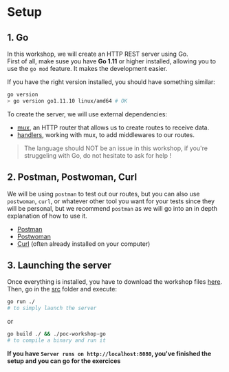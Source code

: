 # Setup

## 1. Go

In this workshop, we will create an HTTP REST server using Go.  
First of all, make suse you have **Go 1.11** or higher installed, allowing you to use the `go mod` feature. It makes the development easier.

If you have the right version installed, you should have something similar:
```sh
go version
> go version go1.11.10 linux/amd64 # OK
```

To create the server, we will use external dependencies:
- [mux](https://www.gorillatoolkit.org/pkg/mux), an HTTP router that allows us to create routes to receive data.
- [handlers](https://www.gorillatoolkit.org/pkg/handlers), working with mux, to add middlewares to our routes.

> The language should NOT be an issue in this workshop, if you're struggeling with Go, do not hesitate to ask for help !

## 2. Postman, Postwoman, Curl

We will be using `postman` to test out our routes, but you can also use `postwoman`, `curl`, or whatever other tool you want for your tests since they will be personal, but we recommend `postman` as we will go into an in depth explanation of how to use it.

- [Postman](https://www.postman.com/downloads/)
- [Postwoman](https://postwoman.io/fr/)
- [Curl](https://curl.haxx.se/) (often already installed on your computer)

## 3. Launching the server

Once everything is installed, you have to download the workshop files [here](https://downgit.github.io/#/home?url=https://github.com/PoCFrance/Workshops/tree/master/software/2.Go/src).  
Then, go in the [src](./src) folder and execute:
```sh
go run ./
# to simply launch the server
```
or
```sh
go build ./ && ./poc-workshop-go
# to compile a binary and run it
```

**If you have `Server runs on http://localhost:8080`, you've finished the setup and you can go for the exercices**